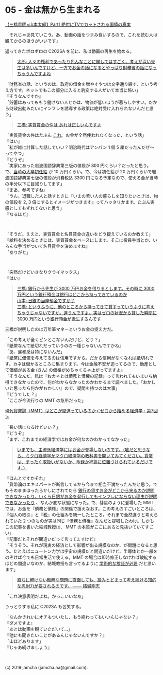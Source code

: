 

# 05 - 金は無から生まれる

[【三橋貴明×山本太郎】Part1 絶対にTVでカットされる国債の真実](https://www.youtube.com/watch?v=ynVn-3tLhj4)

「それじゃあ見ていこう。あ、動画の話をつまみ食いするので、これを読む人は観てからのほうがいいです」

返ってきたボロボロの C202SA を前に、私は動画の再生を始める。

> [太郎: 人々の権利であったり色んなことに関してはすごく、考えが深い先生は多いんですけど、一方でお金の話になるとやっぱり財務省の話になっちゃうんですよね](https://youtu.be/ynVn-3tLhj4?t=98)

「財務省の話、というのは、政府の借金を増やすやつは文字通り殺す、という考え方です。ネットでもこの部分に入ると豹変する人がいて本当に怖い」  
『そうなんですか』  
「貯蓄はあってももう働けない人とかは、物価が低いほうが暮らしやすい。だから財政出動みたいにインフレを誘導する政策は絶対受け入れられないんだと思う」

> [三橋: 実質賃金の件は あれは正しいんですよ](https://youtu.be/ynVn-3tLhj4?t=130)

「実質賃金の件はたぶん [これ](https://twitter.com/junpeiakashi/status/1093526114130059268)。お金が全然使われなくなった、という話」  
『はい』  
「私が雑に計算した話していい？明治時代はアンパン 1 個 5 厘だったんだぜ〜ってやつ」  
『どうぞ』  
「実家にあった岩波国語辞典第三版の値段が 800 円くらい？だったと思う。で、[当時の大卒初任給](https://www.jil.go.jp/kokunai/statistics/timeseries/html/g0404.html) が 10 万円くらい。で、今は初任給が 20 万円くらいで岩波国語辞典第七版の値段が消費税込 3300 円になる予定なので、使える金が当時の半分以下に目減りしてます」  
『まあ、参考ですね』  
「うん。退職した人と話すときに『いまの若い人の暮らしを知りたいときは、物の値段を 2, 3 倍にするとイメージがつきます』ってハッタリかます。たぶん実感としてもずれてないと思う」  
『なるほど』

<br>

「そうだ。ええと、実質賃金と名目賃金の違いをどう捉えているのか教えて」  
『給料を決めるときには、実質賃金をベースにします。そこに役員手当とか、いろんな手当がついて名目賃金を決めますね』  
「ありがと」

<br>

「突然だけどいきなりクライマックス」  
『はい』

> [三橋: 銀行から先生が 3000 万円お金を借りるとします。その時に 3000 万円という銀行預金は銀行はどこから持ってきているのか  
> 山本: 日銀の当座預金ですか？  
> 三橋: というふうに、他のところから持ってきて貸すっていうふうに考えちゃうじゃないですか。違うんですよ。実はゼロの状況から貸した瞬間に 3000 万円という銀行預金が誕生するんです](https://youtu.be/ynVn-3tLhj4?t=417)

三橋が説明したのは万年筆マネーというお金の捉え方だ。

「この考えが全くピンとこないんだけど、どう？」  
『紙幣なんて紙切れだっていうのの一種じゃないんですかね』  
「あ、違和感は特にないんだ」  
『紙幣に価値を与えてるのは信用ですから。だから信用がなくなれば紙切れです。カネは儲かるところに集まります。今は金融不安が迫ってるので、動産として価値がある金 (きん) の価格がめちゃくちゃ上がってますよ』  
「そうなんだ。私は『おカネとは債務と債権の記録』って言われてもいまいち納得できなかったので、何がわからなかったのかわかるまで調べました。『おかしいと思ったら何かがおかしい』ので、疑問を持つのは大事」  
『どうでした？』  
「ここが今流行りの MMT の急所だった」

[現代貨幣論（MMT）はどこが間違っているのか＜ゼロから始める経済学・第7回＞](https://hbol.jp/195466)

「長い話になるけどいい？」  
『どうぞ』  
「まず、これまでの経済学ではお金が何なのかわかってなかった」  

> [いまでも、主流派経済学にはお金が登場しないのです。（嘘だと思うなら、ミクロ経済学かマクロ経済学の教科書を開いてみてください。貨幣は、まったく取扱いがないか、附録か補論に位置づけられているだけです。）](https://hbol.jp/196715)

『ほんとですかそれ』  
「貨幣論のエキスパートが断言してるから今まで相当不満だったんだと思う。でもそのままほったらかしにされてたら [銀行の貸すお金がどこから来るのか説明できなかったり、いくら日銀がお金を発行してもインフレにならない理由が説明できなかったり](https://hbol.jp/195466/2) 、なんか変な状態になった。で、彗星のように登場した MMT では、お金を『債務と債権』の関係で捉えなおす。この考えのすごいところは、『個人の取引』と『税』の仕組みを統一したところ。それまで全然違うと考えられていた 2 つのものが実は同じ『債務と債権』なんだと提唱したわけ。しかもこの記事を書いた結城教授は、 MMT の本質がここにあると見抜いていてすごい」  
『記事だとそれが間違いだって言ってますけど』  
「そうそう。それが現実の経済として影響が出る規模なのか、が問題になると思う。たとえばニュートン力学は宇宙の規模だと間違いだけど、半導体とか一部をのぞけば今でも日常生活で使える。MMT の場合は即時修正しなければ破綻するほどの間違いなのか、結城教授も言ってるように [学術的な検証が必要](https://hbol.jp/196715/3) だと思います」

> [直ちに解けない難解な問題に直面しても、踏みとどまって考え続ける知的な忍耐力が要されるのです。 ―― 結城剛志](https://hbol.jp/196715/2)

「これ決意表明だよね。かっこいいなあ」  

うっとりする私に C202SA も苦笑する。

「なんかきれいにオチもついたし、もう終わってもいいんじゃない？」  
『ダメですよ』  
「あとは動画を観ていただいて…」  
『他にも聞きたいことがあるんじゃないんですか？』  
「山ほどあります」  
『じゃあ続けましょう』

<br>
<br>
(c) 2019 jamcha (jamcha.aa@gmail.com).

